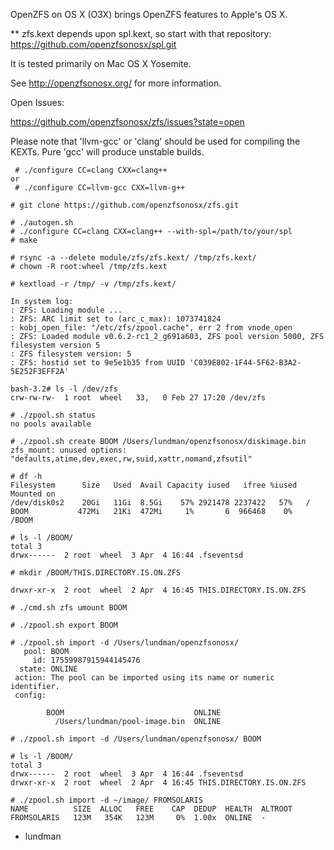 
OpenZFS on OS X (O3X) brings OpenZFS features to Apple's OS X.

** zfs.kext depends upon spl.kext, so start with that repository:
https://github.com/openzfsonosx/spl.git

It is tested primarily on Mac OS X Yosemite.

See http://openzfsonosx.org/ for more information.

Open Issues:

  https://github.com/openzfsonosx/zfs/issues?state=open

Please note that 'llvm-gcc' or 'clang' should be used for compiling the KEXTs.
Pure 'gcc' will produce unstable builds.

```
 # ./configure CC=clang CXX=clang++
or
 # ./configure CC=llvm-gcc CXX=llvm-g++
```

```
# git clone https://github.com/openzfsonosx/zfs.git
```

```
# ./autogen.sh
# ./configure CC=clang CXX=clang++ --with-spl=/path/to/your/spl
# make

# rsync -a --delete module/zfs/zfs.kext/ /tmp/zfs.kext/
# chown -R root:wheel /tmp/zfs.kext

# kextload -r /tmp/ -v /tmp/zfs.kext/

In system log:
: ZFS: Loading module ... 
: ZFS: ARC limit set to (arc_c_max): 1073741824
: kobj_open_file: "/etc/zfs/zpool.cache", err 2 from vnode_open
: ZFS: Loaded module v0.6.2-rc1_2_g691a603, ZFS pool version 5000, ZFS filesystem version 5
: ZFS filesystem version: 5
: ZFS: hostid set to 9e5e1b35 from UUID 'C039E802-1F44-5F62-B3A2-5E252F3EFF2A'

bash-3.2# ls -l /dev/zfs
crw-rw-rw-  1 root  wheel   33,   0 Feb 27 17:20 /dev/zfs

# ./zpool.sh status
no pools available

# ./zpool.sh create BOOM /Users/lundman/openzfsonosx/diskimage.bin
zfs_mount: unused options: "defaults,atime,dev,exec,rw,suid,xattr,nomand,zfsutil"

# df -h
Filesystem      Size   Used  Avail Capacity iused   ifree %iused  Mounted on
/dev/disk0s2    20Gi   11Gi  8.5Gi    57% 2921478 2237422   57%   /
BOOM           472Mi   21Ki  472Mi     1%       6  966468    0%   /BOOM

# ls -l /BOOM/
total 3
drwx------  2 root  wheel  3 Apr  4 16:44 .fseventsd

# mkdir /BOOM/THIS.DIRECTORY.IS.ON.ZFS

drwxr-xr-x  2 root  wheel  2 Apr  4 16:45 THIS.DIRECTORY.IS.ON.ZFS

# ./cmd.sh zfs umount BOOM

# ./zpool.sh export BOOM

# ./zpool.sh import -d /Users/lundman/openzfsonosx/
   pool: BOOM
     id: 17559987915944145476
  state: ONLINE
 action: The pool can be imported using its name or numeric identifier.
 config:

        BOOM                             ONLINE
          /Users/lundman/pool-image.bin  ONLINE

# ./zpool.sh import -d /Users/lundman/openzfsonosx/ BOOM

# ls -l /BOOM/
total 3
drwx------  2 root  wheel  3 Apr  4 16:44 .fseventsd
drwxr-xr-x  2 root  wheel  2 Apr  4 16:45 THIS.DIRECTORY.IS.ON.ZFS

# ./zpool.sh import -d ~/image/ FROMSOLARIS
NAME          SIZE  ALLOC   FREE    CAP  DEDUP  HEALTH  ALTROOT
FROMSOLARIS   123M   354K   123M     0%  1.00x  ONLINE  -

```

- lundman
